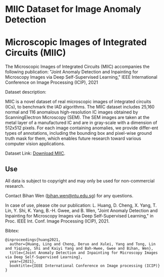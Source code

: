 # MIIC Dataset for Image Anomaly Detection
Microscopic Images of Integrated Circuits (MIIC)
=============

The Microscopic Images of Integrated Circuits (MIIC) accompanies the following publication: 
"Joint Anomaly Detection and Inpainting for Microscopy Images via Deep Self-Supervised Learning," IEEE International Conference on Image Processing (ICIP), 2021

Dataset description:

MIIC is a novel dataset of real microscopic images of integrated circuits (ICs), to benchmark the IAD algorithms. The MIIC dataset includes 25,160 normal and 116 anomalous high-resolution IC images obtained by ScanningElectron Microscopy (SEM). The SEM images are taken at the metal layer of a manufactured IC and are in gray-scale with a dimension of 512x512 pixels. For each image containing anomalies, we provide differ-ent types of annotations, including the bounding box and pixel-wise ground truth mask for them, which enables future research toward various computer vision applications.

Dataset Link: [Download MIIC](https://researchdata.ntu.edu.sg/dataset.xhtml?persistentId=doi:10.21979/N9/WBLTFI).

Use
---
All data is subject to copyright and may only be used for non-commercial research. 

Contact Bihan Wen (bihan.wen@ntu.edu.sg) for any questions.

In case of use, please cite our publication:
L. Huang, D. Cheng, X. Yang, T. Lin, Y. Shi, K. Yang, B.-H. Gwee, and B. Wen, "Joint Anomaly Detection and Inpainting for Microscopy Images via Deep Self-Supervised Learning," in Proc. IEEE Int. Conf. Image Processing (ICIP), 2021.

Bibtex:
```
@inproceedings{huang2021,
  author={Huang, Ling and Cheng, Deruo and Xulei, Yang and Tong, Lin and Yiqiong, Shi and Kaiyi Yang and Bah-Hwee, Gwee and Bihan, Wen},
  title={Joint Anomaly Detection and Inpainting for Microscopy Images via Deep Self-Supervised Learning},
  year={2021},
  booktitle={IEEE International Conference on Image processing (ICIP)}
}
```

